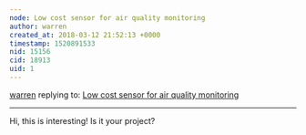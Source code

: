 ```yaml
---
node: Low cost sensor for air quality monitoring
author: warren
created_at: 2018-03-12 21:52:13 +0000
timestamp: 1520891533
nid: 15156
cid: 18913
uid: 1
---
```




[warren](../profile/warren) replying to: [Low cost sensor for air quality monitoring](../notes/mprof9/11-07-2017/low-cost-sensor-for-air-quality-monitoring)

----
Hi, this is interesting! Is it your project? 